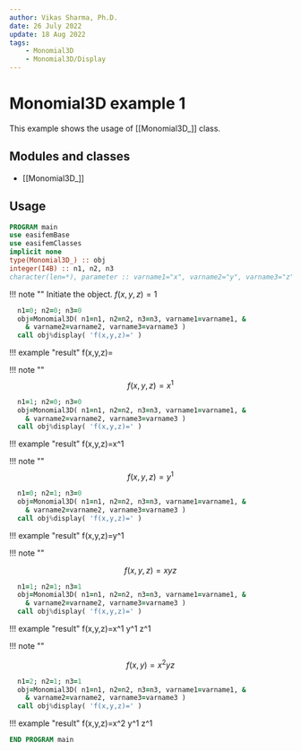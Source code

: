 ```yaml
---
author: Vikas Sharma, Ph.D.
date: 26 July 2022
update: 18 Aug 2022
tags:
    - Monomial3D
    - Monomial3D/Display
---
```


# Monomial3D example 1

This example shows the usage of [[Monomial3D_]] class.

## Modules and classes

- [[Monomial3D_]]

## Usage

```fortran
PROGRAM main
use easifemBase
use easifemClasses
implicit none
type(Monomial3D_) :: obj
integer(I4B) :: n1, n2, n3
character(len=*), parameter :: varname1="x", varname2="y", varname3="z"
```

!!! note ""
    Initiate the object. $f(x,y,z)=1$

```fortran
  n1=0; n2=0; n3=0
  obj=Monomial3D( n1=n1, n2=n2, n3=n3, varname1=varname1, &
    & varname2=varname2, varname3=varname3 )
  call obj%display( 'f(x,y,z)=' )
```

!!! example "result"
    f(x,y,z)=

!!! note ""
$$
f(x,y,z)=x^1
$$

```fortran
  n1=1; n2=0; n3=0
  obj=Monomial3D( n1=n1, n2=n2, n3=n3, varname1=varname1, &
    & varname2=varname2, varname3=varname3 )
  call obj%display( 'f(x,y,z)=' )
```

!!! example "result"
f(x,y,z)=x^1

!!! note ""
$$
f(x,y,z)=y^1
$$

```fortran
  n1=0; n2=1; n3=0
  obj=Monomial3D( n1=n1, n2=n2, n3=n3, varname1=varname1, &
    & varname2=varname2, varname3=varname3 )
  call obj%display( 'f(x,y,z)=' )
```

!!! example "result"
    f(x,y,z)=y^1

!!! note ""

$$
f(x,y,z)=xyz
$$

```fortran
  n1=1; n2=1; n3=1
  obj=Monomial3D( n1=n1, n2=n2, n3=n3, varname1=varname1, &
    & varname2=varname2, varname3=varname3 )
  call obj%display( 'f(x,y,z)=' )
```

!!! example "result"
    f(x,y,z)=x^1 y^1 z^1

!!! note ""

$$
f(x,y)=x^2 y z
$$

```fortran
  n1=2; n2=1; n3=1
  obj=Monomial3D( n1=n1, n2=n2, n3=n3, varname1=varname1, &
    & varname2=varname2, varname3=varname3 )
  call obj%display( 'f(x,y,z)=' )
```

!!! example "result"
    f(x,y,z)=x^2 y^1 z^1

```fortran
END PROGRAM main
```
